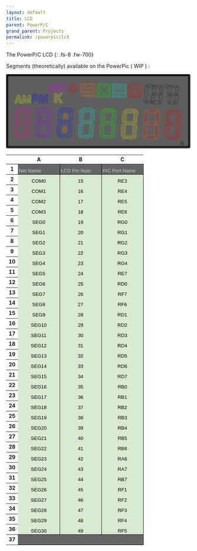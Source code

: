 ```yaml
---
layout: default
title: LCD
parent: PowerP/C
grand_parent: Projects
permalink: /powerpic/lcd
---
```


The PowerP/C LCD
{: .fs-8 .fw-700}


Segments (theoretically) available on the PowerPic ( WIP ) :

<img src="/rexploits/powerpic/docs/lcd.svg" width=700em>

<style type="text/css">.ritz .waffle a { color: inherit; }.ritz .waffle .s3{border-bottom:1px SOLID #000000;background-color:#666666;text-align:left;color:#000000;font-family:'Arial';font-size:10pt;vertical-align:bottom;white-space:nowrap;direction:ltr;padding:2px 3px 2px 3px;}.ritz .waffle .s4{border-bottom:1px SOLID #000000;border-right:1px SOLID #000000;background-color:#666666;text-align:left;color:#000000;font-family:'Arial';font-size:10pt;vertical-align:bottom;white-space:nowrap;direction:ltr;padding:2px 3px 2px 3px;}.ritz .waffle .s1{border-right:1px SOLID #000000;background-color:#d9ead3;text-align:center;color:#000000;font-family:'Arial';font-size:10pt;vertical-align:bottom;white-space:nowrap;direction:ltr;padding:2px 3px 2px 3px;}.ritz .waffle .s2{border-bottom:1px SOLID #000000;border-right:1px SOLID #000000;background-color:#d9ead3;text-align:center;color:#000000;font-family:'Arial';font-size:10pt;vertical-align:bottom;white-space:nowrap;direction:ltr;padding:2px 3px 2px 3px;}.ritz .waffle .s0{border-bottom:1px SOLID #000000;border-right:1px SOLID #000000;background-color:#666666;text-align:left;color:#cccccc;font-family:'Arial';font-size:10pt;vertical-align:bottom;white-space:nowrap;direction:ltr;padding:2px 3px 2px 3px;}</style><div class="ritz grid-container" dir="ltr"><table class="waffle" cellspacing="0" cellpadding="0"><thead><tr><th class="row-header freezebar-origin-ltr"></th><th id="1077100191C0" style="width:100px;" class="column-headers-background">A</th><th id="1077100191C1" style="width:100px;" class="column-headers-background">B</th><th id="1077100191C2" style="width:100px;" class="column-headers-background">C</th></tr></thead><tbody><tr style="height: 20px"><th id="1077100191R0" style="height: 20px;" class="row-headers-background"><div class="row-header-wrapper" style="line-height: 20px">1</div></th><td class="s0" dir="ltr">Net Name</td><td class="s0" dir="ltr">LCD Pin Num</td><td class="s0" dir="ltr">PIC Port Name</td></tr><tr style="height: 20px"><th id="1077100191R1" style="height: 20px;" class="row-headers-background"><div class="row-header-wrapper" style="line-height: 20px">2</div></th><td class="s1" dir="ltr">COM0</td><td class="s1" dir="ltr">15</td><td class="s1" dir="ltr">RE3</td></tr><tr style="height: 20px"><th id="1077100191R2" style="height: 20px;" class="row-headers-background"><div class="row-header-wrapper" style="line-height: 20px">3</div></th><td class="s1" dir="ltr">COM1</td><td class="s1" dir="ltr">16</td><td class="s1" dir="ltr">RE4</td></tr><tr style="height: 20px"><th id="1077100191R3" style="height: 20px;" class="row-headers-background"><div class="row-header-wrapper" style="line-height: 20px">4</div></th><td class="s1" dir="ltr">COM2</td><td class="s1" dir="ltr">17</td><td class="s1" dir="ltr">RE5</td></tr><tr style="height: 20px"><th id="1077100191R4" style="height: 20px;" class="row-headers-background"><div class="row-header-wrapper" style="line-height: 20px">5</div></th><td class="s1" dir="ltr">COM3</td><td class="s1" dir="ltr">18</td><td class="s1" dir="ltr">RE6</td></tr><tr style="height: 20px"><th id="1077100191R5" style="height: 20px;" class="row-headers-background"><div class="row-header-wrapper" style="line-height: 20px">6</div></th><td class="s1" dir="ltr">SEG0</td><td class="s1" dir="ltr">19</td><td class="s1" dir="ltr">RG0</td></tr><tr style="height: 20px"><th id="1077100191R6" style="height: 20px;" class="row-headers-background"><div class="row-header-wrapper" style="line-height: 20px">7</div></th><td class="s1" dir="ltr">SEG1</td><td class="s1" dir="ltr">20</td><td class="s1" dir="ltr">RG1</td></tr><tr style="height: 20px"><th id="1077100191R7" style="height: 20px;" class="row-headers-background"><div class="row-header-wrapper" style="line-height: 20px">8</div></th><td class="s1" dir="ltr">SEG2</td><td class="s1" dir="ltr">21</td><td class="s1" dir="ltr">RG2</td></tr><tr style="height: 20px"><th id="1077100191R8" style="height: 20px;" class="row-headers-background"><div class="row-header-wrapper" style="line-height: 20px">9</div></th><td class="s1" dir="ltr">SEG3</td><td class="s1" dir="ltr">22</td><td class="s1" dir="ltr">RG3</td></tr><tr style="height: 20px"><th id="1077100191R9" style="height: 20px;" class="row-headers-background"><div class="row-header-wrapper" style="line-height: 20px">10</div></th><td class="s1" dir="ltr">SEG4</td><td class="s1" dir="ltr">23</td><td class="s1" dir="ltr">RG4</td></tr><tr style="height: 20px"><th id="1077100191R10" style="height: 20px;" class="row-headers-background"><div class="row-header-wrapper" style="line-height: 20px">11</div></th><td class="s1" dir="ltr">SEG5</td><td class="s1" dir="ltr">24</td><td class="s1" dir="ltr">RE7</td></tr><tr style="height: 20px"><th id="1077100191R11" style="height: 20px;" class="row-headers-background"><div class="row-header-wrapper" style="line-height: 20px">12</div></th><td class="s1" dir="ltr">SEG6</td><td class="s1" dir="ltr">25</td><td class="s1" dir="ltr">RD0</td></tr><tr style="height: 20px"><th id="1077100191R12" style="height: 20px;" class="row-headers-background"><div class="row-header-wrapper" style="line-height: 20px">13</div></th><td class="s1" dir="ltr">SEG7</td><td class="s1" dir="ltr">26</td><td class="s1" dir="ltr">RF7</td></tr><tr style="height: 20px"><th id="1077100191R13" style="height: 20px;" class="row-headers-background"><div class="row-header-wrapper" style="line-height: 20px">14</div></th><td class="s1" dir="ltr">SEG8</td><td class="s1" dir="ltr">27</td><td class="s1" dir="ltr">RF6</td></tr><tr style="height: 20px"><th id="1077100191R14" style="height: 20px;" class="row-headers-background"><div class="row-header-wrapper" style="line-height: 20px">15</div></th><td class="s1" dir="ltr">SEG9</td><td class="s1" dir="ltr">28</td><td class="s1" dir="ltr">RD1</td></tr><tr style="height: 20px"><th id="1077100191R15" style="height: 20px;" class="row-headers-background"><div class="row-header-wrapper" style="line-height: 20px">16</div></th><td class="s1" dir="ltr">SEG10</td><td class="s1" dir="ltr">29</td><td class="s1" dir="ltr">RD2</td></tr><tr style="height: 20px"><th id="1077100191R16" style="height: 20px;" class="row-headers-background"><div class="row-header-wrapper" style="line-height: 20px">17</div></th><td class="s1" dir="ltr">SEG11</td><td class="s1" dir="ltr">30</td><td class="s1" dir="ltr">RD3</td></tr><tr style="height: 20px"><th id="1077100191R17" style="height: 20px;" class="row-headers-background"><div class="row-header-wrapper" style="line-height: 20px">18</div></th><td class="s1" dir="ltr">SEG12</td><td class="s1" dir="ltr">31</td><td class="s1" dir="ltr">RD4</td></tr><tr style="height: 20px"><th id="1077100191R18" style="height: 20px;" class="row-headers-background"><div class="row-header-wrapper" style="line-height: 20px">19</div></th><td class="s1" dir="ltr">SEG13</td><td class="s1" dir="ltr">32</td><td class="s1" dir="ltr">RD5</td></tr><tr style="height: 20px"><th id="1077100191R19" style="height: 20px;" class="row-headers-background"><div class="row-header-wrapper" style="line-height: 20px">20</div></th><td class="s1" dir="ltr">SEG14</td><td class="s1" dir="ltr">33</td><td class="s1" dir="ltr">RD6</td></tr><tr style="height: 20px"><th id="1077100191R20" style="height: 20px;" class="row-headers-background"><div class="row-header-wrapper" style="line-height: 20px">21</div></th><td class="s1" dir="ltr">SEG15</td><td class="s1" dir="ltr">34</td><td class="s1" dir="ltr">RD7</td></tr><tr style="height: 20px"><th id="1077100191R21" style="height: 20px;" class="row-headers-background"><div class="row-header-wrapper" style="line-height: 20px">22</div></th><td class="s1" dir="ltr">SEG16</td><td class="s1" dir="ltr">35</td><td class="s1" dir="ltr">RB0</td></tr><tr style="height: 20px"><th id="1077100191R22" style="height: 20px;" class="row-headers-background"><div class="row-header-wrapper" style="line-height: 20px">23</div></th><td class="s1" dir="ltr">SEG17</td><td class="s1" dir="ltr">36</td><td class="s1" dir="ltr">RB1</td></tr><tr style="height: 20px"><th id="1077100191R23" style="height: 20px;" class="row-headers-background"><div class="row-header-wrapper" style="line-height: 20px">24</div></th><td class="s1" dir="ltr">SEG18</td><td class="s1" dir="ltr">37</td><td class="s1" dir="ltr">RB2</td></tr><tr style="height: 20px"><th id="1077100191R24" style="height: 20px;" class="row-headers-background"><div class="row-header-wrapper" style="line-height: 20px">25</div></th><td class="s1" dir="ltr">SEG19</td><td class="s1" dir="ltr">38</td><td class="s1" dir="ltr">RB3</td></tr><tr style="height: 20px"><th id="1077100191R25" style="height: 20px;" class="row-headers-background"><div class="row-header-wrapper" style="line-height: 20px">26</div></th><td class="s1" dir="ltr">SEG20</td><td class="s1" dir="ltr">39</td><td class="s1" dir="ltr">RB4</td></tr><tr style="height: 20px"><th id="1077100191R26" style="height: 20px;" class="row-headers-background"><div class="row-header-wrapper" style="line-height: 20px">27</div></th><td class="s1" dir="ltr">SEG21</td><td class="s1" dir="ltr">40</td><td class="s1" dir="ltr">RB5</td></tr><tr style="height: 20px"><th id="1077100191R27" style="height: 20px;" class="row-headers-background"><div class="row-header-wrapper" style="line-height: 20px">28</div></th><td class="s1" dir="ltr">SEG22</td><td class="s1" dir="ltr">41</td><td class="s1" dir="ltr">RB6</td></tr><tr style="height: 20px"><th id="1077100191R28" style="height: 20px;" class="row-headers-background"><div class="row-header-wrapper" style="line-height: 20px">29</div></th><td class="s1" dir="ltr">SEG23</td><td class="s1" dir="ltr">42</td><td class="s1" dir="ltr">RA6</td></tr><tr style="height: 20px"><th id="1077100191R29" style="height: 20px;" class="row-headers-background"><div class="row-header-wrapper" style="line-height: 20px">30</div></th><td class="s1" dir="ltr">SEG24</td><td class="s1" dir="ltr">43</td><td class="s1" dir="ltr">RA7</td></tr><tr style="height: 20px"><th id="1077100191R30" style="height: 20px;" class="row-headers-background"><div class="row-header-wrapper" style="line-height: 20px">31</div></th><td class="s1" dir="ltr">SEG25</td><td class="s1" dir="ltr">44</td><td class="s1" dir="ltr">RB7</td></tr><tr style="height: 20px"><th id="1077100191R31" style="height: 20px;" class="row-headers-background"><div class="row-header-wrapper" style="line-height: 20px">32</div></th><td class="s1" dir="ltr">SEG26</td><td class="s1" dir="ltr">45</td><td class="s1" dir="ltr">RF1</td></tr><tr style="height: 20px"><th id="1077100191R32" style="height: 20px;" class="row-headers-background"><div class="row-header-wrapper" style="line-height: 20px">33</div></th><td class="s1" dir="ltr">SEG27</td><td class="s1" dir="ltr">46</td><td class="s1" dir="ltr">RF2</td></tr><tr style="height: 20px"><th id="1077100191R33" style="height: 20px;" class="row-headers-background"><div class="row-header-wrapper" style="line-height: 20px">34</div></th><td class="s1" dir="ltr">SEG28</td><td class="s1" dir="ltr">47</td><td class="s1" dir="ltr">RF3</td></tr><tr style="height: 20px"><th id="1077100191R34" style="height: 20px;" class="row-headers-background"><div class="row-header-wrapper" style="line-height: 20px">35</div></th><td class="s1" dir="ltr">SEG29</td><td class="s1" dir="ltr">48</td><td class="s1" dir="ltr">RF4</td></tr><tr style="height: 20px"><th id="1077100191R35" style="height: 20px;" class="row-headers-background"><div class="row-header-wrapper" style="line-height: 20px">36</div></th><td class="s2" dir="ltr">SEG30</td><td class="s2" dir="ltr">49</td><td class="s2" dir="ltr">RF5</td></tr><tr style="height: 20px"><th id="1077100191R36" style="height: 20px;" class="row-headers-background"><div class="row-header-wrapper" style="line-height: 20px">37</div></th><td class="s3" dir="ltr"></td><td class="s3" dir="ltr"></td><td class="s4" dir="ltr"></td></tr></tbody></table></div>